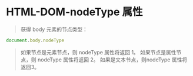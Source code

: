 # HTML-DOM-nodeType 属性

> 获得 body 元素的节点类型：

```js
document.body.nodeType
```

> 如果节点是元素节点，则 nodeType 属性将返回 1。
> 如果节点是属性节点，则 nodeType 属性将返回 2。
> 如果是文本节点，则nodeType 属性将返回3。
